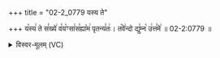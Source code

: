 +++
title = "02-2_0779 यस्य ते"

+++
य꣡स्य꣢ ते स꣣ख्ये꣢ व꣣य꣡ꣳसा꣢स꣣ह्या꣡म꣢ पृतन्य꣣तः꣢। त꣡वे꣢न्दो द्यु꣣म्न꣡ उ꣢त्त꣣मे꣢ ॥ 02-2:0779 ॥

<details><summary>विस्वर-मूलम् (VC)</summary>

यस्य ते सख्ये वयꣳ सासह्याम पृतन्यतः । तवेन्दो द्युम्न उत्तमे ॥७७९॥
</details>